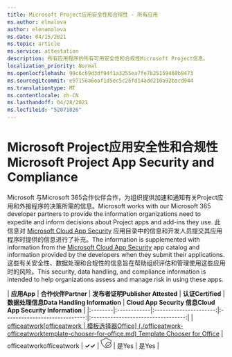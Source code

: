 ```yaml
---
title: Microsoft Project应用安全性和合规性 - 所有应用
ms.author: elmalova
author: elenamalova
ms.date: 04/15/2021
ms.topic: article
ms.service: attestation
description: 所有应用程序的所有可用安全性和合规性Microsoft Project信息。
localization_priority: Normal
ms.openlocfilehash: 99c6c69d3df94f1a3255ea7fe7b25159469b8473
ms.sourcegitcommit: e97156a6eaf1d5ec5c26fd14add210a92bacd944
ms.translationtype: MT
ms.contentlocale: zh-CN
ms.lasthandoff: 04/28/2021
ms.locfileid: "52071026"
---
```

# <a name="microsoft-project-app-security-and-compliance"></a><span data-ttu-id="f6361-103">Microsoft Project应用安全性和合规性</span><span class="sxs-lookup"><span data-stu-id="f6361-103">Microsoft Project App Security and Compliance</span></span>

<span data-ttu-id="f6361-104">Microsoft 与Microsoft 365合作伙伴合作，为组织提供加速和通知有关Project应用和外接程序的决策所需的信息。</span><span class="sxs-lookup"><span data-stu-id="f6361-104">Microsoft works with our Microsoft 365 developer partners to provide the information organizations need to expedite and inform decisions about Project apps and add-ins they use.</span></span> <span data-ttu-id="f6361-105">此信息对 [Microsoft Cloud App Security](https://www.microsoft.com/en-us/enterprise-mobility-security/cloud-app-security) 应用目录中的信息和开发人员提交其应用程序时提供的信息进行了补充。</span><span class="sxs-lookup"><span data-stu-id="f6361-105">The information is supplemented with information from the [Microsoft Cloud App Security](https://www.microsoft.com/en-us/enterprise-mobility-security/cloud-app-security) app catalog and information provided by the developers when they submit their applications.</span></span> <span data-ttu-id="f6361-106">这些有关安全性、数据处理和合规性的信息旨在帮助组织评估和管理使用这些应用时的风险。</span><span class="sxs-lookup"><span data-stu-id="f6361-106">This security, data handling, and compliance information is intended to help organizations assess and manage risk in using these apps.</span></span>

| <span data-ttu-id="f6361-107">**应用**</span><span class="sxs-lookup"><span data-stu-id="f6361-107">**App**</span></span> | <span data-ttu-id="f6361-108">**合作伙伴**</span><span class="sxs-lookup"><span data-stu-id="f6361-108">**Partner**</span></span> | <span data-ttu-id="f6361-109">**发布者证明**</span><span class="sxs-lookup"><span data-stu-id="f6361-109">**Publisher Attested**</span></span> | <span data-ttu-id="f6361-110">**认证**</span><span class="sxs-lookup"><span data-stu-id="f6361-110">**Certified**</span></span> | <span data-ttu-id="f6361-111">**数据处理信息**</span><span class="sxs-lookup"><span data-stu-id="f6361-111">**Data Handling Information**</span></span> | <span data-ttu-id="f6361-112">**Cloud App Security 信息**</span><span class="sxs-lookup"><span data-stu-id="f6361-112">**Cloud App Security Information**</span></span> |
|:--------|:------------|:----------------------:|:-----------------------------:|:----------------------------------:|
| <span data-ttu-id="f6361-113">[officeatwork</span><span class="sxs-lookup"><span data-stu-id="f6361-113">[officeatwork</span></span> | <span data-ttu-id="f6361-114">模板选择器Office] (./officeatwork-officeatworktemplate-chooser-for-office.md) </span><span class="sxs-lookup"><span data-stu-id="f6361-114">Template Chooser for Office](./officeatwork-officeatworktemplate-chooser-for-office.md)</span></span> | <span data-ttu-id="f6361-115">officeatwork</span><span class="sxs-lookup"><span data-stu-id="f6361-115">officeatwork</span></span> | <span data-ttu-id="f6361-116">**✓**</span><span class="sxs-lookup"><span data-stu-id="f6361-116">**✓**</span></span> | <img alt="Certified application badge" src="../media/certified-badge.png" height="25" width="25" /> | <span data-ttu-id="f6361-117">是</span><span class="sxs-lookup"><span data-stu-id="f6361-117">Yes</span></span> | <span data-ttu-id="f6361-118">是</span><span class="sxs-lookup"><span data-stu-id="f6361-118">Yes</span></span> |
